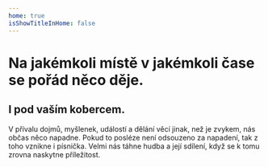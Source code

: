 ```yaml
---
home: true
isShowTitleInHome: false
---
```

# Na jakémkoli místě v jakémkoli čase se pořád něco děje.
## I pod vaším kobercem.
V přívalu dojmů, myšlenek, událostí a dělání věcí jinak, než je zvykem, nás občas něco napadne. Pokud to posléze není odsouzeno za napadení, tak z toho vznikne i písnička. Velmi nás táhne hudba a její sdílení, když se k tomu zrovna naskytne příležitost.